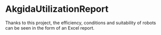 # AkgidaUtilizationReport
Thanks to this project, the efficiency, conditions and suitability of robots can be seen in the form of an Excel report.

